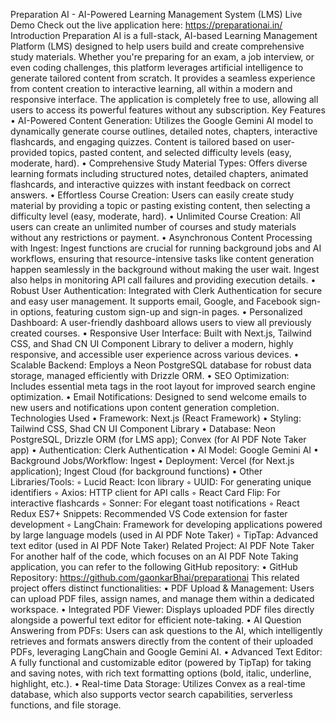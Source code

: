 Preparation AI - AI-Powered Learning Management System (LMS)
Live Demo
Check out the live application here: https://preparationai.in/
Introduction
Preparation AI is a full-stack, AI-based Learning Management Platform (LMS) designed to help users build and create comprehensive study materials. Whether you're preparing for an exam, a job interview, or even coding challenges, this platform leverages artificial intelligence to generate tailored content from scratch. It provides a seamless experience from content creation to interactive learning, all within a modern and responsive interface. The application is completely free to use, allowing all users to access its powerful features without any subscription.
Key Features
• AI-Powered Content Generation: Utilizes the Google Gemini AI model to dynamically generate course outlines, detailed notes, chapters, interactive flashcards, and engaging quizzes. Content is tailored based on user-provided topics, pasted content, and selected difficulty levels (easy, moderate, hard).
• Comprehensive Study Material Types: Offers diverse learning formats including structured notes, detailed chapters, animated flashcards, and interactive quizzes with instant feedback on correct answers.
• Effortless Course Creation: Users can easily create study material by providing a topic or pasting existing content, then selecting a difficulty level (easy, moderate, hard).
• Unlimited Course Creation: All users can create an unlimited number of courses and study materials without any restrictions or payment.
• Asynchronous Content Processing with Ingest: Ingest functions are crucial for running background jobs and AI workflows, ensuring that resource-intensive tasks like content generation happen seamlessly in the background without making the user wait. Ingest also helps in monitoring API call failures and providing execution details.
• Robust User Authentication: Integrated with Clerk Authentication for secure and easy user management. It supports email, Google, and Facebook sign-in options, featuring custom sign-up and sign-in pages.
• Personalized Dashboard: A user-friendly dashboard allows users to view all previously created courses.
• Responsive User Interface: Built with Next.js, Tailwind CSS, and Shad CN UI Component Library to deliver a modern, highly responsive, and accessible user experience across various devices.
• Scalable Backend: Employs a Neon PostgreSQL database for robust data storage, managed efficiently with Drizzle ORM.
• SEO Optimization: Includes essential meta tags in the root layout for improved search engine optimization.
• Email Notifications: Designed to send welcome emails to new users and notifications upon content generation completion.
Technologies Used
• Framework: Next.js (React Framework)
• Styling: Tailwind CSS, Shad CN UI Component Library
• Database: Neon PostgreSQL, Drizzle ORM (for LMS app); Convex (for AI PDF Note Taker app)
• Authentication: Clerk Authentication
• AI Model: Google Gemini AI
• Background Jobs/Workflow: Ingest
• Deployment: Vercel (for Next.js application); Ingest Cloud (for background functions)
• Other Libraries/Tools:
    ◦ Lucid React: Icon library
    ◦ UUID: For generating unique identifiers
    ◦ Axios: HTTP client for API calls
    ◦ React Card Flip: For interactive flashcards
    ◦ Sonner: For elegant toast notifications
    ◦ React Redux ES7+ Snippets: Recommended VS Code extension for faster development
    ◦ LangChain: Framework for developing applications powered by large language models (used in AI PDF Note Taker)
    ◦ TipTap: Advanced text editor (used in AI PDF Note Taker)
Related Project: AI PDF Note Taker
For another half of the code, which focuses on an AI PDF Note Taking application, you can refer to the following GitHub repository:
• GitHub Repository: https://github.com/gaonkarBhai/preparationai
This related project offers distinct functionalities:
• PDF Upload & Management: Users can upload PDF files, assign names, and manage them within a dedicated workspace.
• Integrated PDF Viewer: Displays uploaded PDF files directly alongside a powerful text editor for efficient note-taking.
• AI Question Answering from PDFs: Users can ask questions to the AI, which intelligently retrieves and formats answers directly from the content of their uploaded PDFs, leveraging LangChain and Google Gemini AI.
• Advanced Text Editor: A fully functional and customizable editor (powered by TipTap) for taking and saving notes, with rich text formatting options (bold, italic, underline, highlight, etc.).
• Real-time Data Storage: Utilizes Convex as a real-time database, which also supports vector search capabilities, serverless functions, and file storage.
